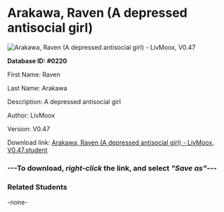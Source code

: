 # Arakawa, Raven (A depressed antisocial girl)

<img src="Files/Arakawa, Raven (A depressed antisocial girl).png" title="Arakawa, Raven (A depressed antisocial girl) - LivMoox, V0.47">

**Database ID: #0220**

First Name: Raven

Last Name: Arakawa

Description: A depressed antisocial girl

Author: LivMoox

Version: V0.47

Download link: <a href="https://raw.githubusercontent.com/Arbiter1223/Daigaku-Gurashi-Custom-Students/master/Files/Student Files/Arakawa%2C%20Raven%20(A%20depressed%20antisocial%20girl)%20-%20LivMoox%2C%20V0.47.student">Arakawa, Raven (A depressed antisocial girl) - LivMoox, V0.47.student</a>

### ---**To download, _right-click_ the link, and select _"Save as"_**---

### Related Students

-none-
